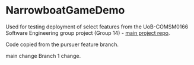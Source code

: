 # NarrowboatGameDemo

Used for testing deployment of select features from the UoB-COMSM0166 Software Engineering group project (Group 14) - [main project repo](https://github.com/UoB-COMSM0166/2025-group-14).

Code copied from the pursuer feature branch.

main change
Branch 1 change. 
